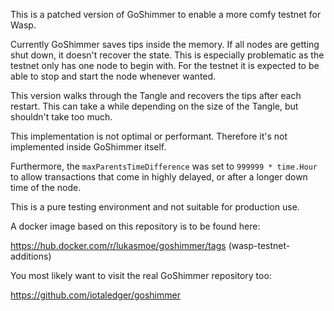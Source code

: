 This is a patched version of GoShimmer to enable a more comfy testnet for Wasp.

Currently GoShimmer saves tips inside the memory. If all nodes are getting shut down, it doesn't recover the state. This is especially problematic as the testnet only has one node to begin with. For the testnet it is expected to be able to stop and start the node whenever wanted.

This version walks through the Tangle and recovers the tips after each restart. This can take a while depending on the size of the Tangle, but shouldn't take too much. 

This implementation is not optimal or performant. Therefore it's not implemented inside GoShimmer itself.

Furthermore, the `maxParentsTimeDifference` was set to `999999 * time.Hour` to allow transactions that come in highly delayed, or after a longer down time of the node. 

This is a pure testing environment and not suitable for production use.

A docker image based on this repository is to be found here:

https://hub.docker.com/r/lukasmoe/goshimmer/tags (wasp-testnet-additions)

You most likely want to visit the real GoShimmer repository too:

https://github.com/iotaledger/goshimmer
